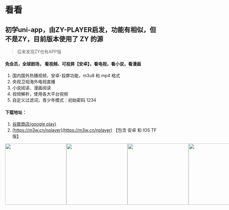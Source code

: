 # 看看

## 初学uni-app，由ZY-PLAYER启发，功能有相似，但不是ZY，目前版本使用了 ZY 的源

> 后来发现ZY也有APP版

#### 免会员，全球剧场， 看视频、可投屏【安卓】，看电视，看小说，看漫画

1. 国内国外热播视频，安卓-投屏功能，m3u8 和 mp4 格式
2. 央视卫视海外电视直播
3. 小说阅读、漫画阅读
4. 视频解析，使用各大平台视频
5. 自定义过滤词，青少年模式：初始密码 1234

#### 下载地址：

1. [谷歌商店(google play)](https://play.google.com/store/apps/details?id=cn.xuehuayu.player)
2. [https://m3w.cn/nplayer](https://m3w.cn/nplayer)  【包含 安卓 和 IOS TF版】

<p style="display:flex;">
  <img src='https://i.niupic.com/images/2021/01/27/9apo.jpg' width="200">
  <img src='https://i.niupic.com/images/2021/01/27/9app.jpg' width="200">
  <img src='https://i.niupic.com/images/2021/01/27/9apn.jpg' width="200">
  <img src='https://i.niupic.com/images/2021/02/01/9aNu.jpg' width="200">
  <img src='https://i.niupic.com/images/2021/02/01/9aNv.jpg' width="200">
  <img src='https://i.niupic.com/images/2021/02/01/9aNz.jpg' width="200">
  <img src='https://i.niupic.com/images/2021/02/01/9aNA.jpg' width="200">
  <img src='https://i.niupic.com/images/2021/02/01/9aNw.jpg' width="200">
</p>
